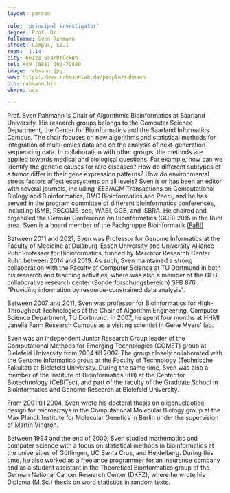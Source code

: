 ```yaml
---
layout: person

role: 'principal investigator'
degree: Prof. Dr.
fullname: Sven Rahmann
street: Campus, E2.1
room: '1.14'
city: 66123 Saarbrücken
tel: +49 (681) 302-70880
image: rahmann.jpg
www: https://www.rahmannlab.de/people/rahmann
bib: rahmann.bib
where: uds

---
```


Prof. Sven Rahmann is Chair of Algorithmic Bioinformatics at Saarland University.
His research groups belongs to the Computer Science Department, the Center for Bioinformatics and the Saarland Informatics Campus.
The chair focuses on new algorithms and statistical methods for integration of multi-omics data and on the analysis of next-generation sequencing data. In collaboration with other groups, the methods are applied towards medical and biological questions. For example, how can we identify the genetic causes for rare diseases? How do different subtypes of a tumor differ in their gene expression patterns? How do environmental stress factors affect ecosystems on all levels?
Sven is or has been an editor with several journals, including IEEE/ACM Transactions on Computational Biology and Bioinformatics, BMC Bioinformatics and PeerJ, and he has served in the program committee of different bioinformatics conferences, including ISMB, RECOMB-seq, WABI, GCB, and ISBRA. He chaired and organized the German Conference on Bioinformatics (GCB) 2015 in the Ruhr area.
Sven is a board member of the Fachgruppe Bioinformatik [(FaBI)](https://www.bioinformatik.de)

Between 2011 and 2021, Sven was Professor for Genome Informatics at the Faculty of Medicine at Duisburg-Essen University and University Alliance Ruhr Professor for Bioinformatics, funded by Mercator Research Center Ruhr, between 2014 and 2019.
As such, Sven maintained a strong collaboration with the Faculty of Computer Science at TU Dortmund in both his research and teaching activities, where was also a member of the DFG collaborative research center (Sonderforschungsbereich) SFB 876 "Providing information by resource-constrained data analysis". 

Between 2007 and 2011, Sven was professor for Bioinformatics for High-Throughput Technologies at the Chair of Algorithm Engineering, Computer Science Department, TU Dortmund. In 2007, he spent four months at HHMI Janelia Farm Research Campus as a visiting scientist in Gene Myers' lab.

Sven was an independent Junior Research Group leader of the Computational Methods for Emerging Technologies (COMET) group at Bielefeld University from 2004 till 2007. The group closely collaborated with the Genome Informatics group at the Faculty of Technology (Technische Fakultät) at Bielefeld University. During the same time, Sven was also a member of the Institute of Bioinformatics (IfB) at the Center for Biotechnology (CeBiTec), and part of the faculty of the Graduate School in Bioinformatics and Genome Research at Bielefeld University.

From 2001 till 2004, Sven wrote his doctoral thesis on oligonucleotide design for microarrays in the Computational Molecular Biology group at the Max Planck Institute for Molecular Genetics in Berlin under the supervision of Martin Vingron.

Between 1994 and the end of 2000, Sven studied mathematics and computer science with a focus on statistical methods in bioinformatics at the universities of Göttingen, UC Santa Cruz, and Heidelberg. During this time, he also worked as a freelance programmer for an insurance company and as a student assistant in the Theoretical Bionformatics group of the German National Cancer Research Center (DKFZ), where he wrote his Diploma (M.Sc.) thesis on word statistics in random texts.
